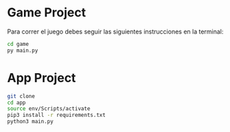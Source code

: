# Game Project

Para correr el juego debes seguir las siguientes instrucciones en la terminal:

```sh
cd game
py main.py
```


# App Project

```sh
git clone
cd app
source env/Scripts/activate
pip3 install -r requirements.txt
python3 main.py
```